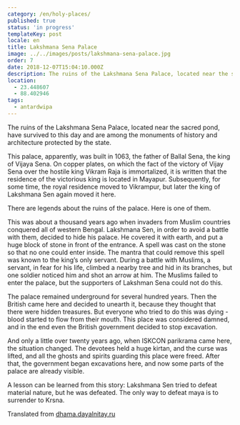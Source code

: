 ```yaml
---
category: /en/holy-places/
published: true
status: 'in progress'
templateKey: post
locale: en
title: Lakshmana Sena Palace
image: ../../images/posts/lakshmana-sena-palace.jpg
order: 7
date: 2018-12-07T15:04:10.000Z
description: The ruins of the Lakshmana Sena Palace, located near the sacred pond, have survived to this day and are among the monuments of history and architecture protected by the state.
location:
  - 23.448607
  - 88.402946
tags:
  - antardwipa
---
```


The ruins of the Lakshmana Sena Palace, located near the sacred pond, have survived to this day and are among the monuments of history and architecture protected by the state.

This palace, apparently, was built in 1063, the father of Ballal Sena, the king of Vijaya Sena. On copper plates, on which the fact of the victory of Vijay Sena over the hostile king Vikram Raja is immortalized, it is written that the residence of the victorious king is located in Mayapur. Subsequently, for some time, the royal residence moved to Vikrampur, but later the king of Lakshmana Sen again moved it here.

There are legends about the ruins of the palace. Here is one of them.

This was about a thousand years ago when invaders from Muslim countries conquered all of western Bengal. Lakshmana Sen, in order to avoid a battle with them, decided to hide his palace. He covered it with earth, and put a huge block of stone in front of the entrance. A spell was cast on the stone so that no one could enter inside. The mantra that could remove this spell was known to the king’s only servant. During a battle with Muslims, a servant, in fear for his life, climbed a nearby tree and hid in its branches, but one soldier noticed him and shot an arrow at him. The Muslims failed to enter the palace, but the supporters of Lakshman Sena could not do this.

The palace remained underground for several hundred years. Then the British came here and decided to unearth it, because they thought that there were hidden treasures. But everyone who tried to do this was dying - blood started to flow from their mouth. This place was considered damned, and in the end even the British government decided to stop excavation.

And only a little over twenty years ago, when ISKCON parikrama came here, the situation changed. The devotees held a huge kirtan, and the curse was lifted, and all the ghosts and spirits guarding this place were freed. After that, the government began excavations here, and now some parts of the palace are already visible.

A lesson can be learned from this story: Lakshmana Sen tried to defeat material nature, but he was defeated. The only way to defeat maya is to surrender to Krsna.

Translated from [dhama.dayalnitay.ru](http://dhama.dayalnitay.ru)

<tbd locale="en" url="mailto:haribol@mayapur.live"></tbd>
